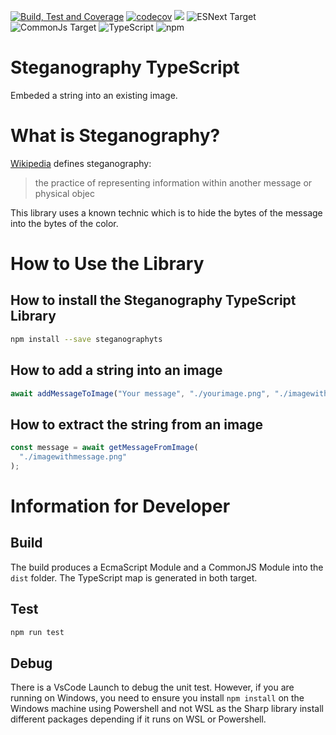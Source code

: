 [![Build, Test and Coverage](https://github.com/MrDesjardins/steganographyts/actions/workflows/action.yml/badge.svg)](https://github.com/MrDesjardins/steganographyts/actions/workflows/action.yml)
[![codecov](https://codecov.io/gh/MrDesjardins/steganographyts/branch/master/graph/badge.svg?token=0HGGX9Z9OW)](https://codecov.io/gh/MrDesjardins/steganographyts)
[![](https://img.shields.io/badge/Benchmark-%E2%9C%85-brightgreen)](https://mrdesjardins.github.io/steganographyts/dev/bench/)
![ESNext Target](https://img.shields.io/badge/Target-ESNEXT-brightgreen.svg?style=plastic)
![CommonJs Target](https://img.shields.io/badge/Target-CommonJS-brightgreen?style=plastic)
![TypeScript](https://img.shields.io/badge/typescript-%23007ACC.svg?style=plastic&logo=typescript&logoColor=white)
![npm](https://img.shields.io/npm/dt/steganographyts?label=NPM%20download&style=plastic)

# Steganography TypeScript

Embeded a string into an existing image.

# What is Steganography?

[Wikipedia](https://en.wikipedia.org/wiki/Steganography) defines steganography:

> the practice of representing information within another message or physical objec

This library uses a known technic which is to hide the bytes of the message into the bytes of the color.

# How to Use the Library

## How to install the Steganography TypeScript Library

```sh
npm install --save steganographyts
```

## How to add a string into an image

```typescript
await addMessageToImage("Your message", "./yourimage.png", "./imagewithmessage.png");
```

## How to extract the string from an image

```typescript
const message = await getMessageFromImage(
  "./imagewithmessage.png"
);
```

# Information for Developer

## Build

The build produces a EcmaScript Module and a CommonJS Module into the `dist` folder. The TypeScript map is generated in both target.

## Test

```sh
npm run test
```

## Debug

There is a VsCode Launch to debug the unit test. However, if you are running on Windows, you need to ensure you install `npm install` on the Windows machine using Powershell and not WSL as the Sharp library install different packages depending if it runs on WSL or Powershell.

